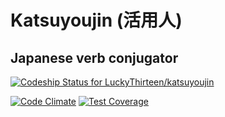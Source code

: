 # Katsuyoujin (活用人)

## Japanese verb conjugator

[![Codeship Status for LuckyThirteen/katsuyoujin](https://codeship.com/projects/a45769b0-fb17-0132-8717-56a30f6b7674/status)](https://codeship.com/projects/87068)

[![Code Climate](https://codeclimate.com/github/LuckyThirteen/katsuyoujin/badges/gpa.svg)](https://codeclimate.com/github/LuckyThirteen/katsuyoujin)
[![Test Coverage](https://codeclimate.com/github/LuckyThirteen/katsuyoujin/badges/coverage.svg)](https://codeclimate.com/github/LuckyThirteen/katsuyoujin/coverage)
